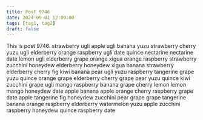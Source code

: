 ```yaml
---
title: Post 9746
date: 2024-09-01 12:00:00
tags: [tag1, tag2]
draft: false
---
```

This is post 9746.
strawberry
ugli
apple
ugli
banana
yuzu
strawberry
cherry
yuzu
ugli
elderberry
orange
raspberry
ugli
date
quince
nectarine
nectarine
date
lemon
ugli
elderberry
grape
orange
xigua
orange
raspberry
strawberry
zucchini
honeydew
elderberry
honeydew
xigua
banana
strawberry
elderberry
cherry
fig
kiwi
banana
pear
ugli
yuzu
raspberry
tangerine
grape
yuzu
quince
orange
grape
elderberry
cherry
grape
pear
yuzu
quince
kiwi
zucchini
grape
ugli
mango
raspberry
banana
grape
cherry
lemon
lemon
mango
honeydew
date
apple
banana
apple
orange
cherry
raspberry
grape
date
apple
tangerine
fig
honeydew
zucchini
pear
grape
grape
tangerine
banana
orange
raspberry
elderberry
watermelon
yuzu
apple
zucchini
raspberry
honeydew
quince
raspberry
date
